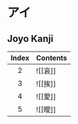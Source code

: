 
# アイ

## Joyo Kanji

| Index | Contents |
| :---: | -------- |
|   2   | ![[哀]]   |
|   3   | ![[挨]]   |
|   4   | ![[愛]]   |
|   5   | ![[曖]]   |
